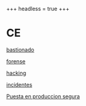 +++
headless = true
+++

# CE

[bastionado](./bastionado)

[forense](./forense)

[hacking](./hacking)

[incidentes](./incidentes)

[Puesta en produccion segura](./pps)